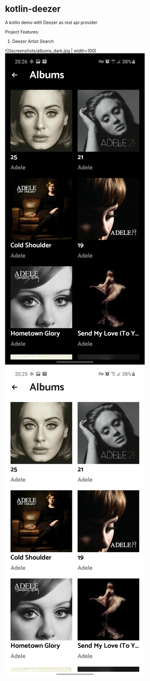 # kotlin-deezer
A kotlin demo with Deezer as rest api provider

Project Features:

1. Deezer Artist Search 

![](screenshots/albums_dark.jpg | width=100)
![Alt text](screenshots/albums_dark.jpg?raw=true "Dark")
![Alt text](screenshots/albums_light.jpg?raw=true "Light")
